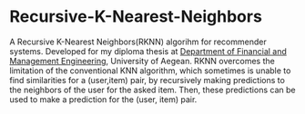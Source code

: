 # Recursive-K-Nearest-Neighbors

A Recursive K-Nearest Neighbors(RKNN) algorihm for recommender systems. Developed for my diploma thesis at [Department of Financial and Management Engineering](http://www.fme.aegean.gr), University of Aegean. RKNN overcomes the limitation of the conventional KNN algorithm, which sometimes is unable to find similarities for a (user,item) pair, by recursively making predictions to the neighbors of the user for the asked item. Then, these predictions can be used to make a prediction for the (user, item) pair.
